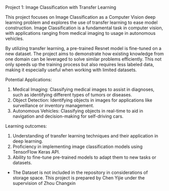 Project 1: Image Classification with Transfer Learning

This project focuses on Image Classification as a Computer Vision deep learning problem and explores the use of transfer learning to ease model construction. Image Classification is a fundamental task in computer vision, with applications ranging from medical imaging to usage in autonomous vehicles.

By utilizing transfer learning, a pre-trained Resnet model is fine-tuned on a new dataset. The project aims to demonstrate how existing knowledge from one domain can be leveraged to solve similar problems efficiently. This not only speeds up the training process but also requires less labeled data, making it especially useful when working with limited datasets.

Potential Applications:
1.	Medical Imaging: Classifying medical images to assist in diagnoses, such as identifying different types of tumors or diseases.
2.	Object Detection: Identifying objects in images for applications like surveillance or inventory management.
3.	Autonomous Vehicles: Classifying objects in real-time to aid in navigation and decision-making for self-driving cars.

Learning outcomes:
1.	Understanding of transfer learning techniques and their application in deep learning.
2.	Proficiency in implementing image classification models using TensorFlow Keras API.
3.	Ability to fine-tune pre-trained models to adapt them to new tasks or datasets.

* The Dataset is not included in the repository in considerations of storage space.
This project is prepared by Chen Yijie under the supervision of Zhou Changxin
